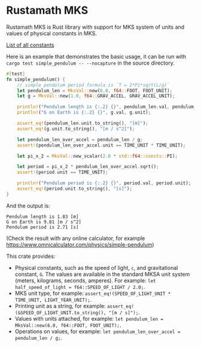 # Rustamath MKS

Rustamath MKS is Rust library with support for MKS system of units
and values of physical constants in MKS.

[List of all constants](https://docs.rs/rustamath_mks/0.1.0/rustamath_mks/trait.Mks.html#impl-Mks-for-f64)

Here is an example that demonstrates the basic usage,
it can be run with `cargo test simple_pendulum -- --nocapture` in the source directory.

```rust
#[test]
fn simple_pendulum() {
    // simple pendulum period formula is `T = 2*Pi*sqrt(L/g)`
    let pendulum_len = MksVal::new(6.0, f64::FOOT, FOOT_UNIT);
    let g = MksVal::new(1.0, f64::GRAV_ACCEL, GRAV_ACCEL_UNIT);

    println!("Pendulum length is {:.2} {}", pendulum_len.val, pendulum_len.unit);
    println!("G on Earth is {:.2} {}", g.val, g.unit);

    assert_eq!(pendulum_len.unit.to_string(), "[m]");
    assert_eq!(g.unit.to_string(), "[m / s^2]");

    let pendulum_len_over_accel = pendulum_len / g;
    assert!(pendulum_len_over_accel.unit == TIME_UNIT * TIME_UNIT);

    let pi_x_2 = MksVal::new_scalar(2.0 * std::f64::consts::PI);

    let period = pi_x_2 * pendulum_len_over_accel.sqrt();
    assert!(period.unit == TIME_UNIT);

    println!("Pendulum period is {:.2} {}", period.val, period.unit);
    assert_eq!(period.unit.to_string(), "[s]");
}
```

And the output is:

```console
Pendulum length is 1.83 [m]
G on Earth is 9.81 [m / s^2]
Pendulum period is 2.71 [s]
```

(Check the result with any online calculator, for example https://www.omnicalculator.com/physics/simple-pendulum)


This crate provides:

- Physical constants, such as the speed of light, `c`, and gravitational constant, `G`.
  The values are available in the standard MKSA unit system (meters, kilograms, seconds, amperes).
  For example: `let half_speed_of_light = f64::SPEED_OF_LIGHT / 2.0;`.
- MKS unit type, for  example: `assert_eq!(SPEED_OF_LIGHT_UNIT * TIME_UNIT, LIGHT_YEAR_UNIT);`.
- Printing unit as a string, for example: `assert_eq!(&SPEED_OF_LIGHT_UNIT.to_string(), "[m / s]");`.
- Values with units attached, for example:
  `let pendulum_len = MksVal::new(6.0, f64::FOOT, FOOT_UNIT);`.
- Operations on values, for example:
  `let pendulum_len_over_accel = pendulum_len / g;`.
